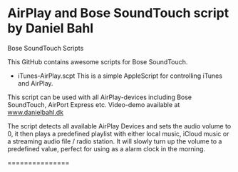 AirPlay and Bose SoundTouch script by Daniel Bahl
===============

Bose SoundTouch Scripts

This GitHub contains awesome scripts for Bose SoundTouch.

* iTunes-AirPlay.scpt
This is a simple AppleScript for controlling iTunes and AirPlay. 

This script can be used with all AirPlay-devices including Bose SoundTouch, AirPort Express etc.
Video-demo available at www.danielbahl.dk

The script detects all available AirPlay Devices and sets the audio volume to 0, it then plays a predefined playlist with either local music, iCloud music or a streaming audio file / radio station. It will slowly turn up the volume to a predefined value, perfect for using as a alarm clock in the morning.

===============
